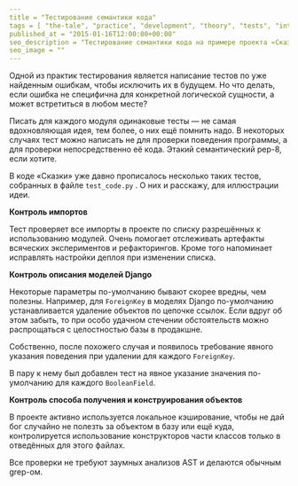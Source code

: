```yaml
---
title = "Тестирование семантики кода"
tags = [ "the-tale", "practice", "development", "theory", "tests", "interesting"]
published_at = "2015-01-16T12:00:00+00:00"
seo_description = "Тестирование семантики кода на примере проекта «Сказки»."
seo_image = ""
---
```


Одной из практик тестирования является написание тестов по уже найденным ошибкам, чтобы исключить их в будущем. Но что делать, если ошибка не специфична для конкретной логической сущности, а может встретиться в любом месте?

Писать для каждого модуля одинаковые тесты — не самая вдохновляющая идея, тем более, о них ещё помнить надо. В некоторых случаях тест можно написать не для проверки поведения программы, а для проверки непосредственно её кода. Этакий семантический pep-8, если хотите.

В коде «Сказки» уже давно прописалось несколько таких тестов, собранных в файле `test_code.py` . О них и расскажу, для иллюстрации идеи.

<!-- more -->

**Контроль импортов**

Тест проверяет все импорты в проекте по списку разрешённых к использованию модулей. Очень помогает отслеживать артефакты всяческих экспериментов и рефакторингов. Кроме того напоминает исправлять настройки деплоя при изменении списка.

**Контроль описания моделей Django**

Некоторые параметры по-умолчанию бывают скорее вредны, чем полезны. Например, для `ForeignKey` в моделях Django по-умолчанию устанавливается удаление объектов по цепочке ссылок. Если вдруг об этом забыть, то при особо удачном стечении обстоятельств можно распрощаться с целостностью базы в продакшне.

Собственно, после похожего случая и появилось требование явного указания поведения при удалении для каждого `ForeignKey`.

В пару к нему был добавлен тест на явное указание значения по-умолчанию для каждого `BooleanField`.

**Контроль способа получения и конструирования объектов**

В проекте активно используется локальное кэширование, чтобы не дай бог случайно не полезть за объектом в базу или ещё куда, контролируется использование конструкторов части классов только в отведённых для этого файлах.

Все проверки не требуют заумных анализов AST и делаются обычным grep-ом.
